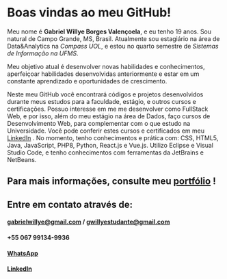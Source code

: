 # Boas vindas ao meu GitHub!

Meu nome é **Gabriel Willye Borges Valençoela**, e eu tenho 19 anos. Sou natural de Campo Grande, MS, Brasil. Atualmente sou estagiário na área de Data&Analytics na _Compass UOL_, e estou no quarto semestre de _Sistemas de Informação na UFMS_.

Meu objetivo atual é desenvolver novas habilidades e conhecimentos, aperfeiçoar habilidades desenvolvidas anteriormente e estar em um constante aprendizado e oportunidades de crescimento.

Neste meu GitHub você encontrará códigos e projetos desenvolvidos durante meus estudos para a faculdade, estágio, e outros cursos e certificações. Possuo interesse em me me desenvolver como FullStack Web, e por isso, além do meu estágio na área de Dados, faço cursos de Desenvolvimento Web, para complementar com o que estudo na Universidade. Você pode conferir estes cursos e certificados em meu [LinkedIn](https://www.linkedin.com/in/gabrielwillye/) .
No momento, tenho conhecimentos e prática com: CSS, HTML5, Java, JavaScript, PHP8, Python, React.js e Vue.js. Utilizo Eclipse e Visual Studio Code, e tenho conhecimentos com ferramentas da JetBrains e NetBeans.

## Para mais informações, consulte meu [portfólio](gwillye.github.io) !

## Entre em contato através de:
#### gabrielwillye@gmail.com / gwillyestudante@gmail.com
#### +55 067 99134-9936
#### [WhatsApp](https://api.whatsapp.com/send/?phone=%2B55067991349936&text&type=phone_number&app_absent=0)
#### [LinkedIn](https://www.linkedin.com/in/gabrielwillye/)
